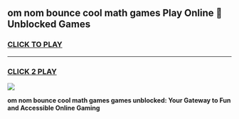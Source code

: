 
## om nom bounce cool math games Play Online 👋 Unblocked Games
<h3>
<a href="https://news.freeplayer.one?title=om_nom_bounce_cool_math_games&ref=17CMG">CLICK TO PLAY</a></h3>
<hr>

<h3>
<a href="https://news.freeplayer.one?title=om_nom_bounce_cool_math_games&ref=17CMG">CLICK 2 PLAY</a>
  
</h3>

<a href="https://news.freeplayer.one?title=om_nom_bounce_cool_math_games&ref=17CMG/"><img src="https://clearcache.store/games.png"></a>


**om nom bounce cool math games games unblocked: Your Gateway to Fun and Accessible Online Gaming**
